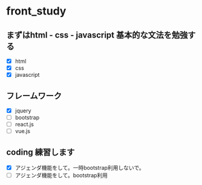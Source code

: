 # front_study
## まずはhtml - css - javascript 基本的な文法を勉強する
- [x] html
- [x] css
- [x] javascript
## フレームワーク
- [x] jquery
- [ ] bootstrap
- [ ] react.js
- [ ] vue.js

## coding 練習します
- [x] アジェンダ機能をして。一時bootstrap利用しないで。
- [ ] アジェンダ機能をして。bootstrap利用